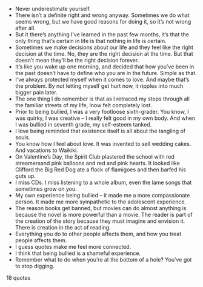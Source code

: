  - Never underestimate yourself.
 - There isn’t a definite right and wrong anyway. Sometimes we do what seems wrong, but we have good reasons for doing it, so it’s not wrong after all.
 - But it there’s anything I’ve learned in the past few months, it’s that the only thing that’s certain in life is that nothing in life is certain.
 - Sometimes we make decisions about our life and they feel like the right decision at the time. No, they are the right decision at the time. But that doesn’t mean they’ll be the right decision forever.
 - It’s like you wake up one morning, and decided that how you’ve been in the past doesn’t have to define who you are in the future. Simple as that.
 - I’ve always protected myself when it comes to love. And maybe that’s the problem. By not letting myself get hurt now, it ripples into much bigger pain later.
 - The one thing I do remember is that as I retraced my steps through all the familiar streets of my life, Inow felt completely lost.
 - Prior to being bullied, I was a very footloose sixth-grader. You know, I was quirky, I was creative – I really felt good in my own body. And when I was bullied in seventh grade, my self-esteem tanked.
 - I love being reminded that existence itself is all about the tangling of souls.
 - You know how I feel about love. It was invented to sell wedding cakes. And vacations to Waikiki.
 - On Valentine’s Day, the Spirit Club plastered the school with red streamersand pink balloons and red and pink hearts. It looked like Clifford the Big Red Dog ate a flock of flamigoes and then barfed his guts up.
 - I miss CDs. I miss listening to a whole album, even the lame songs that sometimes grow on you.
 - My own experience being bullied – it made me a more compassionate person. It made me more sympathetic to the adolescent experience.
 - The reason books get banned, but movies can do almost anything is because the novel is more powerful than a movie. The reader is part of the creation of the story because they must imagine and envision it. There is creation in the act of reading.
 - Everything you do to other people affects them, and how you treat people affects them.
 - I guess quotes make me feel more connected.
 - I think that being bullied is a shameful experience.
 - Remember what to do when you’re at the bottom of a hole? You’ve got to stop digging.

18 quotes